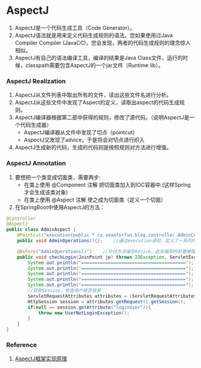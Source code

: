 # AspectJ
1. AspectJ是一个代码生成工具（Code Generator）。
2. AspectJ语法就是用来定义代码生成规则的语法。您如果使用过Java Compiler Compiler (JavaCC)，您会发现，两者的代码生成规则的理念惊人相似。
3. AspectJ有自己的语法编译工具，编译的结果是Java Class文件，运行的时候，classpath需要包含AspectJ的一个jar文件（Runtime lib）。

### AspectJ Realization
1. AspectJ从文件列表中取出所有的文件，读出这些文件名进行分析。
2. AspectJ从这些文件中发现了Aspect的定义，读取出aspect的代码生成规则。
3. AspectJ编译器根据第二部中获得的规则，修改了源代码。（说明AspectJ是一个代码生成器）
	* AspectJ编译器从文件中发现了切点（pointcut）
	* AspectJ又发现了advice，于是将会对切点进行织入
4. AspectJ生成新的代码，生成的代码则是按照规则对方法进行增强。

### AspectJ Annotation
1. 要想把一个类变成切面类，需要两步:
	* 在类上使用 @Component 注解 把切面类加入到IOC容器中.(这样Spring才会生成该类对象)
	* 在类上使用 @Aspect 注解 使之成为切面类（定义一个切面）
2. 在SpringBoot中使用AspectJ的方法：
```Java
@Controller
@AspectJ
public class AdminAspect {
	@Pointcut("execution(public * ca.seanforfun.blog.controller.AdminController.*(..))")
	public void AdminOperations(){};	//通过execution语句，定义了一系列的方法作为切入点。

	@Before("AdminOperations()")	//针对方法编写Advice，此处编写的前置增强的方法。
	public void checkLogin(JoinPoint jp) throws IOException, ServletException, UserNotLoginException{
		System.out.println("=======================================");
		System.out.println("=======================================");
		System.out.println("=======================================");
		System.out.println("=======================================");
		System.out.println("=======================================");
		//获取Session，检查用户是否登录
		ServletRequestAttributes attributes = (ServletRequestAttributes) RequestContextHolder.getRequestAttributes();
		HttpSession session = attributes.getRequest().getSession();
		if(null == session.getAttribute("loginUser")){
			throw new UserNotLoginException();
		}
	}
}
```

### Reference
1. [AspectJ框架实现原理](https://blog.csdn.net/zhao9tian/article/details/37762389)

